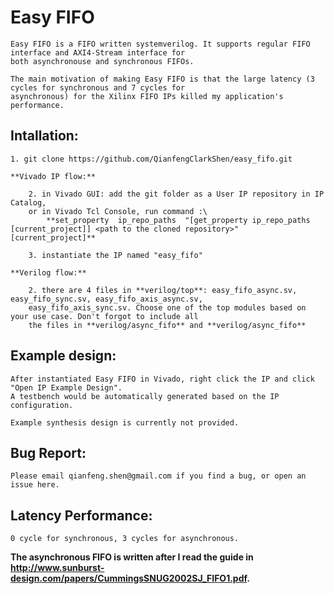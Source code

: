 # Easy FIFO

    Easy FIFO is a FIFO written systemverilog. It supports regular FIFO interface and AXI4-Stream interface for  
    both asynchronouse and synchronous FIFOs.

    The main motivation of making Easy FIFO is that the large latency (3 cycles for synchronous and 7 cycles for  
    asynchronous) for the Xilinx FIFO IPs killed my application's performance.

## Intallation:

    1. git clone https://github.com/QianfengClarkShen/easy_fifo.git
    
    **Vivado IP flow:**
    
        2. in Vivado GUI: add the git folder as a User IP repository in IP Catalog,  
        or in Vivado Tcl Console, run command :\
            **set_property  ip_repo_paths  "[get_property ip_repo_paths [current_project]] <path to the cloned repository>" [current_project]**
            
        3. instantiate the IP named "easy_fifo"
        
    **Verilog flow:**
    
        2. there are 4 files in **verilog/top**: easy_fifo_async.sv, easy_fifo_sync.sv, easy_fifo_axis_async.sv,  
        easy_fifo_axis_sync.sv. Choose one of the top modules based on your use case. Don't forgot to include all  
        the files in **verilog/async_fifo** and **verilog/async_fifo**

## Example design:

    After instantiated Easy FIFO in Vivado, right click the IP and click "Open IP Example Design".  
    A testbench would be automatically generated based on the IP configuration.
    
    Example synthesis design is currently not provided.
    
## Bug Report:
    Please email qianfeng.shen@gmail.com if you find a bug, or open an issue here.

## Latency Performance:
    0 cycle for synchronous, 3 cycles for asynchronous.

**The asynchronous FIFO is written after I read the guide in http://www.sunburst-design.com/papers/CummingsSNUG2002SJ_FIFO1.pdf.**
